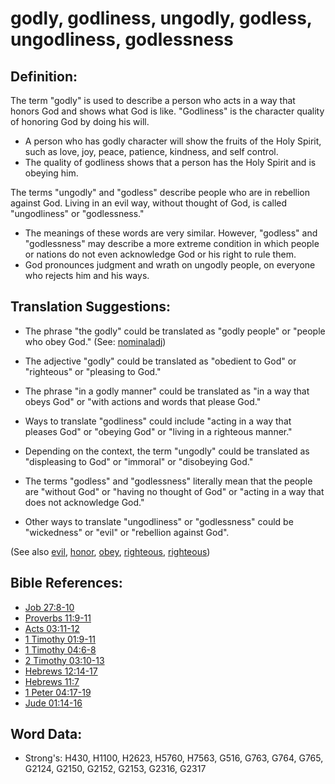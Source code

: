 # godly, godliness, ungodly, godless, ungodliness, godlessness #

## Definition: ##

The term "godly" is used to describe a person who acts in a way that honors God and shows what God is like. "Godliness" is the character quality of honoring God by doing his will.

* A person who has godly character will show the fruits of the Holy Spirit, such as love, joy, peace, patience, kindness, and self control.
* The quality of godliness shows that a person has the Holy Spirit and is obeying him.

The terms "ungodly" and "godless" describe people who are in rebellion against God. Living in an evil way, without thought of God, is called "ungodliness" or "godlessness."

* The meanings of these words are very similar. However, "godless" and "godlessness" may describe a more extreme condition in which people or nations do not even acknowledge God or his right to rule them.
* God pronounces judgment and wrath on ungodly people, on everyone who rejects him and his ways.

## Translation Suggestions: ##

* The phrase "the godly" could be translated as "godly people" or "people who obey God." (See: [nominaladj](rc://en/ta/man/translate/figs-nominaladj))
* The adjective "godly" could be translated as "obedient to God" or "righteous" or "pleasing to God." 
* The phrase "in a godly manner" could be translated as "in a way that obeys God" or "with actions and words that please God."
* Ways to translate "godliness" could include "acting in a way that pleases God" or "obeying God" or "living in a righteous manner."

* Depending on the context, the term "ungodly" could be translated as "displeasing to God" or "immoral" or "disobeying God."
* The terms "godless" and "godlessness" literally mean that the people are "without God" or "having no thought of God" or "acting in a way that does not acknowledge God."
* Other ways to translate "ungodliness" or "godlessness" could be "wickedness" or "evil" or "rebellion against God".

(See also [evil](../kt/evil.md), [honor](../kt/honor.md), [obey](../other/obey.md), [righteous](../kt/righteous.md), [righteous](../kt/righteous.md))

## Bible References: ##

* [Job 27:8-10](rc://en/tn/help/job/27/08)
* [Proverbs 11:9-11](rc://en/tn/help/pro/11/09)
* [Acts 03:11-12](rc://en/tn/help/act/03/11)
* [1 Timothy 01:9-11](rc://en/tn/help/1ti/01/09)
* [1 Timothy 04:6-8](rc://en/tn/help/1ti/04/06)
* [2 Timothy 03:10-13](rc://en/tn/help/2ti/03/10)
* [Hebrews 12:14-17](rc://en/tn/help/heb/12/14)
* [Hebrews 11:7](rc://en/tn/help/heb/11/07)
* [1 Peter 04:17-19](rc://en/tn/help/1pe/04/17)
* [Jude 01:14-16](rc://en/tn/help/jud/01/14)

## Word Data: ##

* Strong's: H430, H1100, H2623, H5760, H7563, G516, G763, G764, G765, G2124, G2150, G2152, G2153, G2316, G2317
